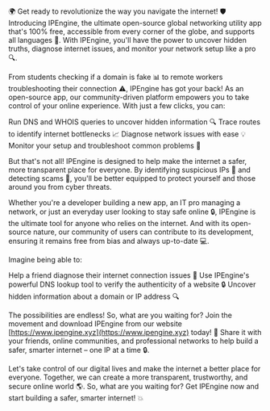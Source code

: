🌍 Get ready to revolutionize the way you navigate the internet! 🛡️ Introducing IPEngine, the ultimate open-source global networking utility app that's 100% free, accessible from every corner of the globe, and supports all languages 💬. With IPEngine, you'll have the power to uncover hidden truths, diagnose internet issues, and monitor your network setup like a pro 🔍.

From students checking if a domain is fake 📊 to remote workers troubleshooting their connection ⚠️, IPEngine has got your back! As an open-source app, our community-driven platform empowers you to take control of your online experience. With just a few clicks, you can:

Run DNS and WHOIS queries to uncover hidden information 🔍
 Trace routes to identify internet bottlenecks 📈
 Diagnose network issues with ease 💡
 Monitor your setup and troubleshoot common problems 🚀

But that's not all! IPEngine is designed to help make the internet a safer, more transparent place for everyone. By identifying suspicious IPs 👻 and detecting scams 🤑, you'll be better equipped to protect yourself and those around you from cyber threats.

Whether you're a developer building a new app, an IT pro managing a network, or just an everyday user looking to stay safe online 🔒, IPEngine is the ultimate tool for anyone who relies on the internet. And with its open-source nature, our community of users can contribute to its development, ensuring it remains free from bias and always up-to-date 💻.

Imagine being able to:

Help a friend diagnose their internet connection issues 🤝
Use IPEngine's powerful DNS lookup tool to verify the authenticity of a website 🔒
Uncover hidden information about a domain or IP address 🔍

The possibilities are endless! So, what are you waiting for? Join the movement and download IPEngine from our website [https://www.ipengine.xyz](https://www.ipengine.xyz) today! 📲 Share it with your friends, online communities, and professional networks to help build a safer, smarter internet – one IP at a time 🔒.

Let's take control of our digital lives and make the internet a better place for everyone. Together, we can create a more transparent, trustworthy, and secure online world 🌎. So, what are you waiting for? Get IPEngine now and start building a safer, smarter internet! 💥